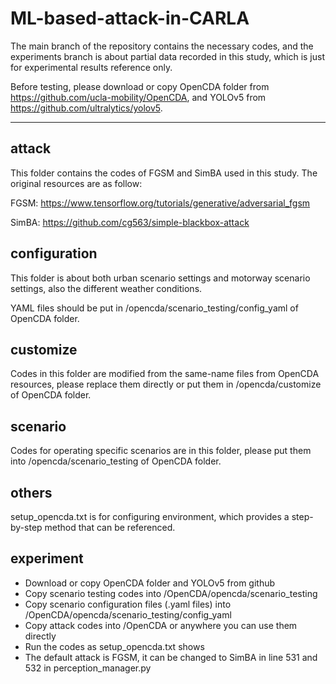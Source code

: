 # ML-based-attack-in-CARLA
The main branch of the repository contains the necessary codes, and the experiments branch is about partial data recorded in this study, which is just for experimental results reference only.

Before testing, please download or copy OpenCDA folder from https://github.com/ucla-mobility/OpenCDA, and YOLOv5 from https://github.com/ultralytics/yolov5.
______________________________________________________________________________________________________________________
## attack
This folder contains the codes of FGSM and SimBA used in this study. The original resources are as follow:

FGSM: https://www.tensorflow.org/tutorials/generative/adversarial_fgsm

SimBA: https://github.com/cg563/simple-blackbox-attack
## configuration
This folder is about both urban scenario settings and motorway scenario settings, also the different weather conditions.

YAML files should be put in /opencda/scenario_testing/config_yaml of OpenCDA folder.
## customize
Codes in this folder are modified from the same-name files from OpenCDA resources, please replace them directly or put them in /opencda/customize of OpenCDA folder.
## scenario
Codes for operating specific scenarios are in this folder, please put them into /opencda/scenario_testing of OpenCDA folder.
## others
setup_opencda.txt is for configuring environment, which provides a step-by-step method that can be referenced.
## experiment
- Download or copy OpenCDA folder and YOLOv5 from github
- Copy scenario testing codes into /OpenCDA/opencda/scenario_testing
- Copy scenario configuration files (.yaml files) into /OpenCDA/opencda/scenario_testing/config_yaml
- Copy attack codes into /OpenCDA or anywhere you can use them directly
- Run the codes as setup_opencda.txt shows
- The default attack is FGSM, it can be changed to SimBA in line 531 and 532 in perception_manager.py
